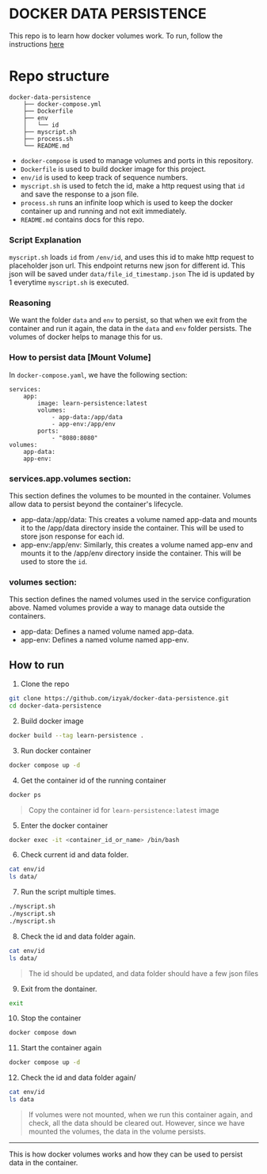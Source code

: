 # DOCKER DATA PERSISTENCE

This repo is to learn how docker volumes work. To run, follow the instructions [here](#how-to-run)
# Repo structure
```
docker-data-persistence
    ├── docker-compose.yml 
    ├── Dockerfile
    ├── env
    │   └── id
    ├── myscript.sh
    ├── process.sh
    └── README.md
```

- `docker-compose` is used to manage volumes and ports in this repository.
- `Dockerfile` is used to build docker image for this project.
- `env/id` is used to keep track of sequence numbers.
- `myscript.sh` is used to fetch the id, make a http request using that `id` and save the response to a json file.
- `process.sh` runs an infinite loop which is used to keep the docker container up and running and not exit immediately.
- `README.md` contains docs for this repo.

### Script Explanation
`myscript.sh` loads `id` from `/env/id`, and uses this id to make http request to placeholder json url. This endpoint returns new json for different id. This json will be saved under `data/file_id_timestamp.json` The id is updated by 1 everytime `myscript.sh` is executed.

### Reasoning
We want the folder `data` and `env` to persist, so that when we exit from the container and run it again, the data in the `data` and `env` folder persists. The volumes of docker helps to manage this for us.

### How to persist data [Mount Volume]
In `docker-compose.yaml`, we have the following section:
```
services:
    app:
        image: learn-persistence:latest
        volumes:
            - app-data:/app/data
            - app-env:/app/env
        ports:
            - "8080:8080"
volumes:
    app-data:
    app-env:

```

### services.app.volumes section:
This section defines the volumes to be mounted in the container. Volumes allow data to persist beyond the container's lifecycle.

- app-data:/app/data: This creates a volume named app-data and mounts it to the /app/data directory inside the container. This will be used to store json response for each id.
- app-env:/app/env: Similarly, this creates a volume named app-env and mounts it to the /app/env directory inside the container. This will be used to store the `id`.

### volumes section: 
This section defines the named volumes used in the service configuration above. Named volumes provide a way to manage data outside the containers.
- app-data: Defines a named volume named app-data.
- app-env: Defines a named volume named app-env.

## How to run
1. Clone the repo
```sh
git clone https://github.com/izyak/docker-data-persistence.git
cd docker-data-persistence
```

2. Build docker image
```sh
docker build --tag learn-persistence .
```

3. Run docker container
```sh
docker compose up -d
```

4. Get the container id of the running container
```sh
docker ps
```
> Copy the container id for `learn-persistence:latest` image

5. Enter the docker container
```sh
docker exec -it <container_id_or_name> /bin/bash
```

6. Check current id and data folder.
```sh
cat env/id 
ls data/
```

7. Run the script multiple times.
```sh
./myscript.sh
./myscript.sh
./myscript.sh
```

8. Check the id and data folder again.
```sh
cat env/id 
ls data/
```
> The id should be updated, and data folder should have a few json files

9. Exit from the dontainer.
```sh
exit
```

10. Stop the container
```sh
docker compose down
```

11. Start the container again
```sh
docker compose up -d
```

12. Check the id and data folder again/
```sh
cat env/id
ls data
```
> If volumes were not mounted, when we run this container again, and check, all the data should be cleared out. However, since we have mounted the volumes, the data in the volume persists.


---
This is how docker volumes works and how they can be used to persist data in the container.